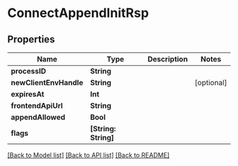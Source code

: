 # ConnectAppendInitRsp

## Properties
Name | Type | Description | Notes
------------ | ------------- | ------------- | -------------
**processID** | **String** |  | 
**newClientEnvHandle** | **String** |  | [optional] 
**expiresAt** | **Int** |  | 
**frontendApiUrl** | **String** |  | 
**appendAllowed** | **Bool** |  | 
**flags** | **[String: String]** |  | 

[[Back to Model list]](../README.md#documentation-for-models) [[Back to API list]](../README.md#documentation-for-api-endpoints) [[Back to README]](../README.md)


